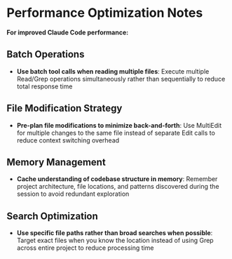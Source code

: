 # Performance Optimization Notes

**For improved Claude Code performance:**

## Batch Operations
- **Use batch tool calls when reading multiple files**: Execute multiple Read/Grep operations simultaneously rather than sequentially to reduce total response time

## File Modification Strategy
- **Pre-plan file modifications to minimize back-and-forth**: Use MultiEdit for multiple changes to the same file instead of separate Edit calls to reduce context switching overhead

## Memory Management
- **Cache understanding of codebase structure in memory**: Remember project architecture, file locations, and patterns discovered during the session to avoid redundant exploration

## Search Optimization
- **Use specific file paths rather than broad searches when possible**: Target exact files when you know the location instead of using Grep across entire project to reduce processing time